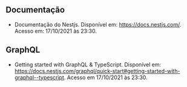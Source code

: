 ## Documentação

- Documentação do Nestjs. Disponível em: https://docs.nestjs.com/. Acesso em: 17/10/2021 às 23:30.

## GraphQL

- Getting started with GraphQL & TypeScript. Disponível em: https://docs.nestjs.com/graphql/quick-start#getting-started-with-graphql--typescript. Acesso em 17/10/2021 às 23:30.